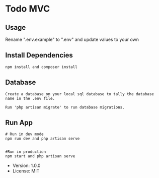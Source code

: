 # Todo MVC

## Usage

Rename ".env.example" to ".env" and update values to your own

## Install Dependencies

```
npm install and composer install
```

## Database

```
Create a database on your local sql database to tally the database name in the .env file.

Run 'php artisan migrate' to run database migrations.
```

## Run App

```
# Run in dev mode
npm run dev and php artisan serve


#Run in production
npm start and php artisan serve
```

-   Version: 1.0.0
-   License: MIT
